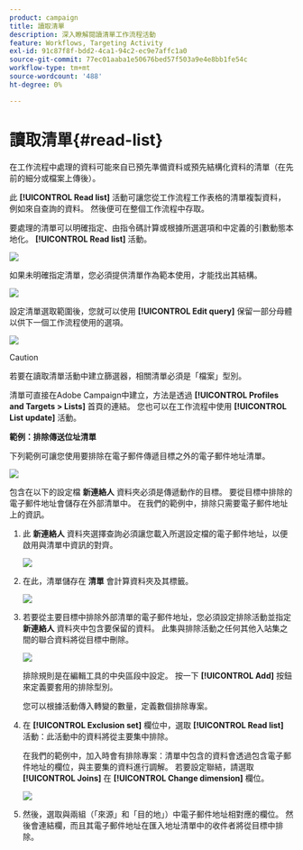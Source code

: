 ```yaml
---
product: campaign
title: 讀取清單
description: 深入瞭解閱讀清單工作流程活動
feature: Workflows, Targeting Activity
exl-id: 91c87f8f-bdd2-4ca1-94c2-ec9e7affc1a0
source-git-commit: 77ec01aaba1e50676bed57f503a9e4e8bb1fe54c
workflow-type: tm+mt
source-wordcount: '488'
ht-degree: 0%

---
```


# 讀取清單{#read-list}

在工作流程中處理的資料可能來自已預先準備資料或預先結構化資料的清單（在先前的細分或檔案上傳後）。

此 **[!UICONTROL Read list]** 活動可讓您從工作流程工作表格的清單複製資料，例如來自查詢的資料。 然後便可在整個工作流程中存取。

要處理的清單可以明確指定、由指令碼計算或根據所選選項和中定義的引數動態本地化。 **[!UICONTROL Read list]** 活動。

![](assets/list_edit_select_option_01.png)

如果未明確指定清單，您必須提供清單作為範本使用，才能找出其結構。

![](assets/s_advuser_list_template_select.png)

設定清單選取範圍後，您就可以使用 **[!UICONTROL Edit query]** 保留一部分母體以供下一個工作流程使用的選項。

![](assets/wf_readlist_1.png)

>[!CAUTION]
>
>若要在讀取清單活動中建立篩選器，相關清單必須是「檔案」型別。

清單可直接在Adobe Campaign中建立，方法是透過 **[!UICONTROL Profiles and Targets > Lists]** 首頁的連結。 您也可以在工作流程中使用 **[!UICONTROL List update]** 活動。

**範例：排除傳送位址清單**

下列範例可讓您使用要排除在電子郵件傳遞目標之外的電子郵件地址清單。

![](assets/s_advuser_list_read_sample_1.png)

包含在以下的設定檔 **新連絡人** 資料夾必須是傳遞動作的目標。 要從目標中排除的電子郵件地址會儲存在外部清單中。 在我們的範例中，排除只需要電子郵件地址上的資訊。

1. 此 **新連絡人** 資料夾選擇查詢必須讓您載入所選設定檔的電子郵件地址，以便啟用與清單中資訊的對齊。

   ![](assets/s_advuser_list_read_sample_0.png)

1. 在此，清單儲存在 **清單** 會計算資料夾及其標籤。

   ![](assets/s_advuser_list_read_sample_2.png)

1. 若要從主要目標中排除外部清單的電子郵件地址，您必須設定排除活動並指定 **新連絡人** 資料夾中包含要保留的資料。 此集與排除活動之任何其他入站集之間的聯合資料將從目標中刪除。

   ![](assets/s_advuser_list_read_sample_3.png)

   排除規則是在編輯工具的中央區段中設定。 按一下 **[!UICONTROL Add]** 按鈕來定義要套用的排除型別。

   您可以根據活動傳入轉變的數量，定義數個排除專案。

1. 在 **[!UICONTROL Exclusion set]** 欄位中，選取 **[!UICONTROL Read list]** 活動：此活動中的資料將從主要集中排除。

   在我們的範例中，加入時會有排除專案：清單中包含的資料會透過包含電子郵件地址的欄位，與主要集的資料進行調解。 若要設定聯結，請選取 **[!UICONTROL Joins]** 在 **[!UICONTROL Change dimension]** 欄位。

   ![](assets/s_advuser_list_read_sample_4.png)

1. 然後，選取與兩組（「來源」和「目的地」）中電子郵件地址相對應的欄位。 然後會連結欄，而且其電子郵件地址在匯入地址清單中的收件者將從目標中排除。
